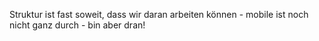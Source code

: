 Struktur ist fast soweit, dass wir daran arbeiten können - mobile ist noch nicht ganz durch - bin aber dran!